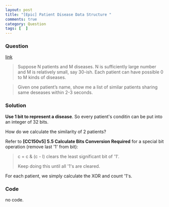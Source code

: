 ```yaml
---
layout: post
title: "[Epic] Patient Disease Data Structure "
comments: true
category: Question
tags: [  ]
---
```


### Question 

[link](http://www.mitbbs.com/article_t0/JobHunting/32844253.html)

> Suppose N patients and M diseases. N is sufficiently large number and M is 
relatively small, say 30-ish. Each patient can have possible 0 to M kinds of
diseases.

> Given one patient’s name, show me a list of similar patients sharing same 
deseases within 2-3 seconds.

### Solution

__Use 1 bit to represent a disease__. So every patient's conditin can be put into an integer of 32 bits. 

How do we calculate the similarity of 2 patients?

Refer to __[CC150v5] 5.5 Calculate Bits Conversion Required__ for a special bit operation (remove last '1' from bit): 

> c = c & (c - l) clears the least significant bit of '1'. 
>
> Keep doing this until all '1's are cleared. 

For each patient, we simply calculate the XOR and count '1's. 

### Code

no code. 
